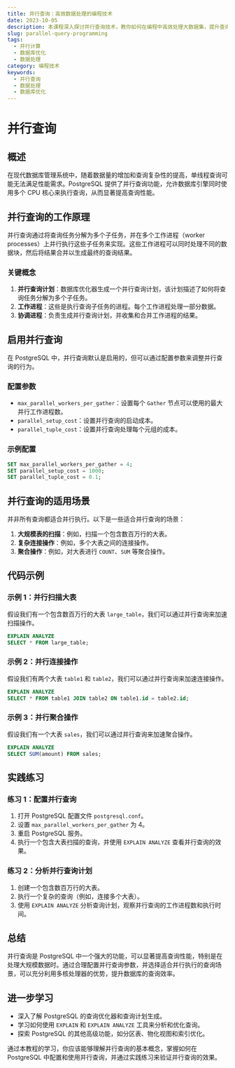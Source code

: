 ```yaml
---
title: 并行查询：高效数据处理的编程技术
date: 2023-10-05
description: 本课程深入探讨并行查询技术，教你如何在编程中高效处理大数据集，提升查询速度和系统性能。
slug: parallel-query-programming
tags:
  - 并行计算
  - 数据库优化
  - 数据处理
category: 编程技术
keywords:
  - 并行查询
  - 数据处理
  - 数据库优化
---
```


# 并行查询

## 概述

在现代数据库管理系统中，随着数据量的增加和查询复杂性的提高，单线程查询可能无法满足性能需求。PostgreSQL 提供了并行查询功能，允许数据库引擎同时使用多个 CPU 核心来执行查询，从而显著提高查询性能。

## 并行查询的工作原理

并行查询通过将查询任务分解为多个子任务，并在多个工作进程（worker processes）上并行执行这些子任务来实现。这些工作进程可以同时处理不同的数据块，然后将结果合并以生成最终的查询结果。

### 关键概念

1. **并行查询计划**：数据库优化器生成一个并行查询计划，该计划描述了如何将查询任务分解为多个子任务。
2. **工作进程**：这些是执行查询子任务的进程。每个工作进程处理一部分数据。
3. **协调进程**：负责生成并行查询计划，并收集和合并工作进程的结果。

## 启用并行查询

在 PostgreSQL 中，并行查询默认是启用的，但可以通过配置参数来调整并行查询的行为。

### 配置参数

- `max_parallel_workers_per_gather`：设置每个 `Gather` 节点可以使用的最大并行工作进程数。
- `parallel_setup_cost`：设置并行查询的启动成本。
- `parallel_tuple_cost`：设置并行查询处理每个元组的成本。

### 示例配置

```sql
SET max_parallel_workers_per_gather = 4;
SET parallel_setup_cost = 1000;
SET parallel_tuple_cost = 0.1;
```

## 并行查询的适用场景

并非所有查询都适合并行执行。以下是一些适合并行查询的场景：

1. **大规模表的扫描**：例如，扫描一个包含数百万行的大表。
2. **复杂连接操作**：例如，多个大表之间的连接操作。
3. **聚合操作**：例如，对大表进行 `COUNT`、`SUM` 等聚合操作。

## 代码示例

### 示例 1：并行扫描大表

假设我们有一个包含数百万行的大表 `large_table`，我们可以通过并行查询来加速扫描操作。

```sql
EXPLAIN ANALYZE
SELECT * FROM large_table;
```

### 示例 2：并行连接操作

假设我们有两个大表 `table1` 和 `table2`，我们可以通过并行查询来加速连接操作。

```sql
EXPLAIN ANALYZE
SELECT * FROM table1 JOIN table2 ON table1.id = table2.id;
```

### 示例 3：并行聚合操作

假设我们有一个大表 `sales`，我们可以通过并行查询来加速聚合操作。

```sql
EXPLAIN ANALYZE
SELECT SUM(amount) FROM sales;
```

## 实践练习

### 练习 1：配置并行查询

1. 打开 PostgreSQL 配置文件 `postgresql.conf`。
2. 设置 `max_parallel_workers_per_gather` 为 4。
3. 重启 PostgreSQL 服务。
4. 执行一个包含大表扫描的查询，并使用 `EXPLAIN ANALYZE` 查看并行查询的效果。

### 练习 2：分析并行查询计划

1. 创建一个包含数百万行的大表。
2. 执行一个复杂的查询（例如，连接多个大表）。
3. 使用 `EXPLAIN ANALYZE` 分析查询计划，观察并行查询的工作进程数和执行时间。

## 总结

并行查询是 PostgreSQL 中一个强大的功能，可以显著提高查询性能，特别是在处理大规模数据时。通过合理配置并行查询参数，并选择适合并行执行的查询场景，可以充分利用多核处理器的优势，提升数据库的查询效率。

## 进一步学习

- 深入了解 PostgreSQL 的查询优化器和查询计划生成。
- 学习如何使用 `EXPLAIN` 和 `EXPLAIN ANALYZE` 工具来分析和优化查询。
- 探索 PostgreSQL 的其他高级功能，如分区表、物化视图和索引优化。

通过本教程的学习，你应该能够理解并行查询的基本概念，掌握如何在 PostgreSQL 中配置和使用并行查询，并通过实践练习来验证并行查询的效果。